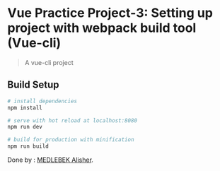 # Vue Practice Project-3: Setting up project with webpack build tool (Vue-cli)

> A vue-cli project

## Build Setup

``` bash
# install dependencies
npm install

# serve with hot reload at localhost:8080
npm run dev

# build for production with minification
npm run build
```

Done by : [MEDLEBEK Alisher](http://alishergani.github.io).
